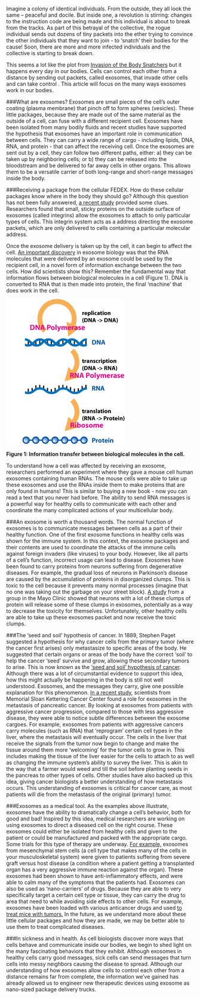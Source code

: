 Imagine a colony of identical individuals. From the outside, they all look the same – peaceful and docile. But inside one, a revolution is stirring: changes to the instruction code are being made and this individual is about to break from the tracks. As part of this betrayal of the collective, the rogue individual sends out dozens of tiny packets into the ether trying to convince the other individuals that they want to join - to ‘snatch’ their bodies for the cause! Soon, there are more and more infected individuals and the collective is starting to break down.

This seems a lot like the plot from [Invasion of the Body Snatchers](https://en.wikipedia.org/wiki/Invasion_of_the_Body_Snatchers) but it happens every day in our bodies. Cells can control each other from a distance by sending out packets, called exosomes, that invade other cells and can take control . This article will focus on the many ways exosomes work in our bodies.

###What are exosomes?
Exosomes are small pieces of the cell’s outer coating (plasma membrane) that pinch off to form spheres (vesicles). These little packages, because they are made out of the same material as the outside of a cell, can fuse with a different recipient cell.  Exosomes have been isolated from many bodily fluids and recent studies have supported the hypothesis that exosomes have an important role in communication between cells. They can carry a wide range of cargo - including lipids, DNA, RNA, and protein - that can affect the receiving cell.  Once the exosomes are sent out by a cell, they can follow two different paths, either: a) they can be taken up by neighboring cells; or b) they can be released into  the bloodstream and be delivered to far away cells in other organs. This allows them to be a versatile carrier of both long-range and short-range messages inside the body.

###Receiving a package from the cellular FEDEX.
How do these cellular packages know where in the body they should go? Although this question has not been fully answered, [a recent study](http://www.ncbi.nlm.nih.gov/pubmed/26524530) provided some clues.  Researchers found that small, sticky proteins on the outside surface of exosomes (called integrins) allow the exosomes to attach to only particular types of cells. This integrin system acts as a address directing the exosome packets, which are only delivered to cells containing a particular molecular address.

Once the exosome delivery is taken up by the cell, it can begin to affect the cell. [An important discovery](http://www.nature.com/ncb/journal/v9/n6/full/ncb1596.html) in exosome biology was that the RNA molecules that were delivered by an exosome could be used by the recipient cell, in a novel form of information exchange between the two cells. How did scientists show this? Remember the fundamental way that information flows between biological molecules in a cell (Figure 1). DNA is converted to RNA that is then made into protein, the final ‘machine’ that does work in the cell.

![](./images/dogma.jpg)

**Figure 1: Information transfer between biological molecules in the cell.**

To understand how a cell was affected by receiving an exosome, researchers performed an experiment where they gave a mouse cell human exosomes containing human RNAs.  The mouse cells were able to take up these exosomes and use the RNAs inside them to  make proteins that are only found in humans! This is similar to buying a new book - now you can read a text that you never had before. The ability to send RNA messages is a powerful way for healthy cells to communicate with each other and coordinate the many complicated actions of your multicellular body.

###An exosome is worth a thousand words.
The normal function of exosomes is to communicate messages between cells as a part of their healthy function. One of the first exosome functions in healthy cells was shown for the immune system. In this context, the exosome packages and their contents are used to coordinate the attacks of the immune cells against foreign invaders (like viruses) to your body.
However, like all parts of a cell’s function, incorrect usage can lead to disease. Exosomes have  been found to carry proteins from neurons suffering from degenerative diseases. For example, the gradual loss of neurons in Parkinson’s disease are caused by the accumulation of proteins in disorganized clumps. This is toxic to the cell because it prevents many normal processes (imagine that no one was taking out the garbage on your street block). [A study](http://molecularneurodegeneration.biomedcentral.com/articles/10.1186/1750-1326-7-42) from a group in the Mayo Clinic showed that neurons with a lot of these clumps of protein will release some of these clumps in exosomes, potentially as a way to decrease the toxicity for themselves. Unfortunately, other healthy cells are able to take up these exosomes packet and now receive the toxic clumps.

###The ‘seed and soil’ hypothesis of cancer.
In 1889, Stephen Paget suggested a hypothesis for why cancer cells from the primary tumor (where the cancer first arises) only metastasize to specific areas of the body. He suggested that certain organs or areas of the body have the correct ‘soil’ to help the cancer ‘seed’ survive and grow, allowing these secondary tumors to arise. This is now known as the [‘seed and soil’ hypothesis of cancer](http://www.nature.com/milestones/milecancer/full/milecancer01.html).  Although there was a lot of circumstantial evidence to support this idea, how this might actually be happening in the body is still not well understood. Exosomes, and the messages they carry, give one possible explanation for this phenomenon.
[In a recent study](http://www.nature.com/ncb/journal/v17/n6/full/ncb3169.html), scientists from Memorial Sloan Kettering Cancer Center found a role for exosomes in the metastasis of pancreatic cancer.  By looking at exosomes from patients with aggressive cancer progression, compared to those with less aggressive disease, they were able to notice subtle differences between the exosome cargoes. For example, exosomes from patients with aggressive cancers carry molecules (such as RNA) that ‘reprogram’ certain cell types in the liver, where the metastasis will eventually occur. The cells in the liver that receive the signals from the tumor now begin to change and make the tissue around them more ‘welcoming’ for the tumor cells to grow in. This includes making the tissue of the liver easier for the cells to attach to as well as changing the immune system’s ability to survey the liver.  This is akin to the way that a farmer would weed and till the soil before planting seeds in the pancreas to other types of cells. Other studies have also backed up this idea, giving cancer biologists a better understanding of how metastasis occurs. This understanding of exosomes is critical for cancer care, as most patients will die from the metastasis of the original (primary) tumor.

###Exosomes as a medical tool.
As the examples above illustrate, exosomes have the ability to dramatically change a cell’s behavior, both for good and bad! Inspired by this idea, medical researchers are working on using exosomes to direct a diseased cell on the right course. These exosomes could either be isolated from healthy cells and given to the patient or could be manufactured and packed with the appropriate cargo. Some trials for this type of therapy are underway. [For example,](http://www.nature.com/leu/journal/v28/n4/full/leu201441a.html#bib5) exosomes from mesenchymal stem cells (a cell type that makes many of the cells in your musculoskeletal system) were given to patients suffering from severe graft versus host disease (a condition where a patient getting a transplanted organ has a very aggressive immune reaction against the organ). These exosomes had been shown to have anti-inflammatory effects, and were able to calm many of the symptoms that the patients had.  Exosomes can also be used as ‘nano-carriers’ of drugs. Because they are able to very specifically target a certain cell type or tissue, they can carry the drug to area that need to while avoiding side effects to other cells. For example, exosomes have been loaded with various anticancer drugs and used [to treat mice with tumors.](http://www.ncbi.nlm.nih.gov/pubmed/24345736)  In the future, as we understand more about these little cellular packages and  how they are made, we may be better able to use them to treat complicated diseases.

###In sickness and in health.
As cell biologists discover more ways that cells behave and communicate inside our bodies, we begin to shed light on the many fascinating behaviors that they exhibit.  Although exosomes in healthy cells carry good messages, sick cells can send messages that turn cells into messy neighbors causing the disease to spread. Although our understanding of how exosomes allow cells to control each other from a distance remains far from complete, the information we’ve gained has already allowed us to engineer new therapeutic devices using exosome as nano-sized package delivery trucks.


